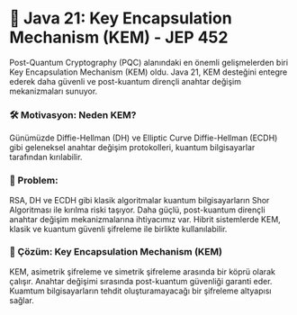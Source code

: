 # 🚀 Java 21: Key Encapsulation Mechanism (KEM) - JEP 452
Post-Quantum Cryptography (PQC) alanındaki en önemli gelişmelerden biri Key Encapsulation Mechanism (KEM) oldu. Java 21, KEM desteğini entegre ederek daha güvenli ve post-kuantum dirençli anahtar değişim mekanizmaları sunuyor.

### 🛠️ Motivasyon: Neden KEM?
Günümüzde Diffie-Hellman (DH) ve Elliptic Curve Diffie-Hellman (ECDH) gibi geleneksel anahtar değişim protokolleri, kuantum bilgisayarlar tarafından kırılabilir.

### 🔹 Problem:

RSA, DH ve ECDH gibi klasik algoritmalar kuantum bilgisayarların Shor Algoritması ile kırılma riski taşıyor.
Daha güçlü, post-kuantum dirençli anahtar değişim mekanizmalarına ihtiyacımız var.
Hibrit sistemlerde KEM, klasik ve kuantum güvenli şifreleme ile birlikte kullanılabilir.

### 🔹 Çözüm: Key Encapsulation Mechanism (KEM)

KEM, asimetrik şifreleme ve simetrik şifreleme arasında bir köprü olarak çalışır.
Anahtar değişimi sırasında post-kuantum güvenliği garanti eder.
Kuamtum bilgisayarların tehdit oluşturamayacağı bir şifreleme altyapısı sağlar.
